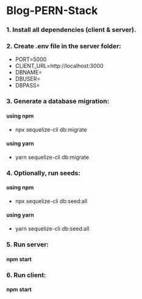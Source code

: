 # Blog-PERN-Stack

### 1. Install all dependencies (client & server).
### 2. Create .env file in the server folder:
- PORT=5000
- CLIENT_URL=http://localhost:3000
- DBNAME=
- DBUSER=
- DBPASS=
### 3. Generate a database migration:
#### using npm
- npx sequelize-cli db:migrate
#### using yarn
- yarn sequelize-cli db:migrate
### 4. Optionally, run seeds:
#### using npm
- npx sequelize-cli db:seed:all
#### using yarn
- yarn sequelize-cli db:seed:all
### 5. Run server:
#### npm start
### 6. Run client:
#### npm start
